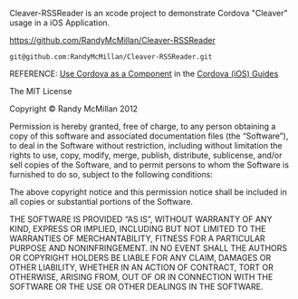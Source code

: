 Cleaver-RSSReader is an xcode project to demonstrate Cordova "Cleaver" usage in a iOS Application.

https://github.com/RandyMcMillan/Cleaver-RSSReader

	git@github.com:RandyMcMillan/Cleaver-RSSReader.git


REFERENCE: [Use Cordova as a Component](https://github.com/apache/incubator-cordova-ios/blob/master/guides/How%20to%20Use%20Cordova%20as%20a%20Component.md) in the [Cordova (iOS) Guides
](https://github.com/apache/incubator-cordova-ios/tree/master/guides)

The MIT License

Copyright © Randy McMillan 2012

Permission is hereby granted, free of charge, to any person obtaining a copy of this software and associated documentation files (the “Software”), to deal in the Software without restriction, including without limitation the rights to use, copy, modify, merge, publish, distribute, sublicense, and/or sell copies of the Software, and to permit persons to whom the Software is furnished to do so, subject to the following conditions:

The above copyright notice and this permission notice shall be included in all copies or substantial portions of the Software.

THE SOFTWARE IS PROVIDED “AS IS”, WITHOUT WARRANTY OF ANY KIND, EXPRESS OR IMPLIED, INCLUDING BUT NOT LIMITED TO THE WARRANTIES OF MERCHANTABILITY, FITNESS FOR A PARTICULAR PURPOSE AND NONINFRINGEMENT. IN NO EVENT SHALL THE AUTHORS OR COPYRIGHT HOLDERS BE LIABLE FOR ANY CLAIM, DAMAGES OR OTHER LIABILITY, WHETHER IN AN ACTION OF CONTRACT, TORT OR OTHERWISE, ARISING FROM, OUT OF OR IN CONNECTION WITH THE SOFTWARE OR THE USE OR OTHER DEALINGS IN THE SOFTWARE.

